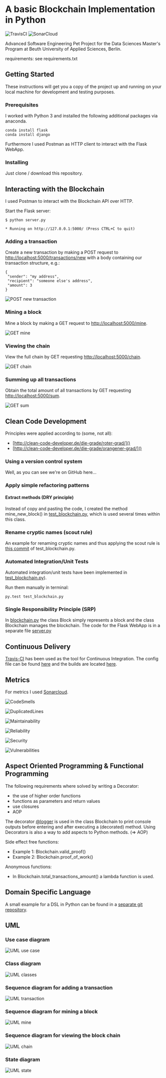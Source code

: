 # A basic Blockchain Implementation in Python 

![TravisCI](https://travis-ci.org/tripl3a/blockchain.svg?branch=master) 
![SonarCloud](https://sonarcloud.io/api/project_badges/measure?project=tripl3a-github-token%3Aworking-copy&metric=alert_status)

Advanced Software Engineering Pet Project
for the Data Sciences Master's Program at Beuth University of Applied Sciences, Berlin.

requirements: see requirements.txt

## Getting Started

These instructions will get you a copy of the project up and running on your local machine for development and testing purposes.

### Prerequisites

I worked with Python 3 and installed the following additional packages via anaconda.

```
conda install flask
conda install django
```

Furthermore I used Postman as HTTP client to interact with the Flask WebApp.

### Installing

Just clone / download this repository.

## Interacting with the Blockchain

I used Postman to interact with the Blockchain API over HTTP.

Start the Flask server:
```
$ python server.py

* Running on http://127.0.0.1:5000/ (Press CTRL+C to quit)
```

### Adding a transaction

Create a new transaction by making a POST request to
[http://localhost:5000/transactions/new]()
with a body containing our transaction structure, e.g.:
```
{
 "sender": "my address",
 "recipient": "someone else's address",
 "amount": 3
}
```

![POST new transaction](./docs/screenshots/POST_new_transaction.png)

### Mining a block

Mine a block by making a GET request to [http://localhost:5000/mine]().

![GET mine](./docs/screenshots/GET_mine.png)

### Viewing the chain 

View the full chain by GET requesting [http://localhost:5000/chain]().

![GET chain](./docs/screenshots/GET_chain.png)

### Summing up all transactions

Obtain the total amount of all transactions by GET requesting [http://localhost:5000/sum]().

![GET sum](./docs/screenshots/GET_sum.png)

## Clean Code Development

Principles were applied according to (some, not all): 
* [http://clean-code-developer.de/die-grade/roter-grad/]()
* [http://clean-code-developer.de/die-grade/orangener-grad/]()

### Using a version control system 

Well, as you can see we're on GitHub here... 

### Apply simple refactoring patterns

#### Extract methods (DRY principle)

Instead of copy and pasting the code, I created the method mine_new_block() in [test_blockchain.py](./tests/test_blockchain.py), which is used several times within this class. 

### Rename cryptic names (scout rule)

An example for renaming cryptic names and thus applying the scout rule is [this commit](https://github.com/tripl3a/blockchain/commit/7fcebf465a8359312bd1650f62e2c18e257c0519) of test_blockchain.py. 

### Automated Integration/Unit Tests

Automated integration/unit tests have been implemented in [test_blockchain.py](./tests/test_blockchain.py)). 

Run them manually in terminal: 
```
py.test test_blockchain.py
```

### Single Responsibility Principle (SRP)

In [blockchain.py](./blockchain.py) the class Block simply represents a block and the class Blockchain manages the blockchain.
The code for the Flask WebApp is in a separate file [server.py](./server.py) 

## Continuous Delivery

[Travis-CI](https://travis-ci.org/tripl3a/blockchain) has been used as the tool for Continuous Integration.
The config file can be found [here][1] and the builds are located [here][2].

[1]: https://github.com/tripl3a/blockchain/blob/working-copy/.travis.yml
[2]: https://travis-ci.org/tripl3a/blockchain/builds

## Metrics

For metrics I used [Sonarcloud](https://sonarcloud.io/dashboard?id=tripl3a-github-token%3Aworking-copy).

![CodeSmells](https://sonarcloud.io/api/project_badges/measure?project=tripl3a-github-token%3Aworking-copy&metric=code_smells)

![DuplicatedLines](https://sonarcloud.io/api/project_badges/measure?project=tripl3a-github-token%3Aworking-copy&metric=duplicated_lines_density)

![Maintainability](https://sonarcloud.io/api/project_badges/measure?project=tripl3a-github-token%3Aworking-copy&metric=sqale_rating)

![Reliability](https://sonarcloud.io/api/project_badges/measure?project=tripl3a-github-token%3Aworking-copy&metric=reliability_rating)

![Security](https://sonarcloud.io/api/project_badges/measure?project=tripl3a-github-token%3Aworking-copy&metric=security_rating)

![Vulnerabilities](https://sonarcloud.io/api/project_badges/measure?project=tripl3a-github-token%3Aworking-copy&metric=vulnerabilities)

## Aspect Oriented Programming & Functional Programming

The following requirements where solved by writing a Decorator:
* the use of higher order functions 
* functions as parameters and return values 
* use closures 
* AOP 

The decorator [@logger](https://github.com/tripl3a/blockchain/blob/566117b215bd88af58da5b26237b1389282e2789/blockchain.py#L66) is used in the class Blockchain to print console outputs 
before entering and after executing a (decorated) method. 
Using Decorators is also a way to add aspects to Python methods. (=> AOP)

Side effect free functions: 
* Example 1: Blockchain.valid_proof()
* Example 2: Blockchain.proof_of_work()

Anonymous functions: 

* In Blockchain.total_transactions_amount() a lambda function is used.

## Domain Specific Language

A small example for a DSL in Python can be found in a [separate git repository](https://github.com/tripl3a/dsl).

## UML

### Use case diagram

![UML use case](./docs/diagrams/UML_UseCaseDiagram.png)

### Class diagram

![UML classes](./docs/diagrams/classes_blockchain.png)

### Sequence diagram for adding a transaction

![UML transaction](./docs/diagrams/UML_SequenceDiagram_transaction.png)

### Sequence diagram for mining a block

![UML mine](./docs/diagrams/UML_SequenceDiagram_mine.png)

### Sequence diagram for viewing the block chain

![UML chain](./docs/diagrams/UML_SequenceDiagram_chain.png)

### State diagram

![UML state](./docs/diagrams/UML_StateDiagram2.png)



